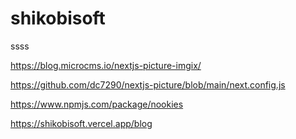 # shikobisoft
ssss

https://blog.microcms.io/nextjs-picture-imgix/

https://github.com/dc7290/nextjs-picture/blob/main/next.config.js


https://www.npmjs.com/package/nookies


https://shikobisoft.vercel.app/blog
